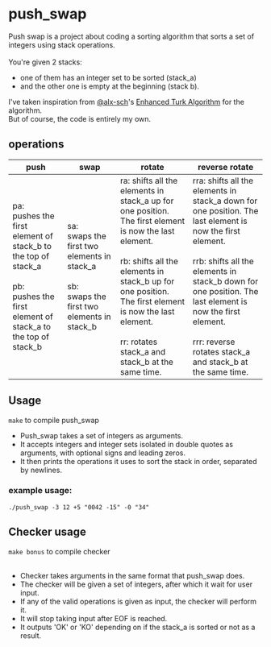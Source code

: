 # push_swap

Push swap is a project about coding a sorting algorithm that sorts a set of integers using stack operations.<br><br>
You're given 2 stacks:<br>
- one of them has an integer set to be sorted (stack_a)<br>
- and the other one is empty at the beginning (stack b).<br>

I've taken inspiration from [@alx-sch](https://github.com/alx-sch)'s [Enhanced Turk Algorithm](https://github.com/alx-sch/42_push_swap) for the algorithm.<br>
But of course, the code is entirely my own.
## operations

| push | swap | rotate | reverse rotate
|----|----|----|----|
|pa:<br>pushes the first element of stack_b to the top of stack_a<br><br>pb:<br>pushes the first element of stack_a to the top of stack_b|sa:<br>swaps the first two elements in stack_a<br><br>sb:<br>swaps the first two elements in stack_b|ra: shifts all the elements in stack_a up for one position. The first element is now the last element.<br><br>rb: shifts all the elements in stack_b up for one position. The first element is now the last element.<br><br>rr: rotates stack_a and stack_b at the same time.|rra: shifts all the elements in stack_a down for one position. The last element is now the first element.<br><br>rrb: shifts all the elements in stack_b down for one position. The last element is now the first element.<br><br>rrr: reverse rotates stack_a and stack_b at the same time.|

## Usage

`make` to compile push_swap<br>

- Push_swap takes a set of integers as arguments.<br>
- It accepts integers and integer sets isolated in double quotes as arguments, with optional signs and leading zeros.<br>
- It then prints the operations it uses to sort the stack in order, separated by newlines.<br>

### example usage:
`./push_swap -3 12 +5 "0042 -15" -0 "34"`<br>

## Checker usage

`make bonus` to compile checker<br><br>
- Checker takes arguments in the same format that push_swap does.<br>
- The checker will be given a set of integers, after which it wait for user input.<br>
- If any of the valid operations is given as input, the checker will perform it.<br>
- It will stop taking input after EOF is reached.<br>
- It outputs 'OK' or 'KO' depending on if the stack_a is sorted or not as a result.
